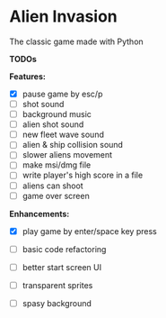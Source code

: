 # Alien Invasion

The classic game made with Python

**TODOs**

**Features:**
- [x] pause game by esc/p
- [ ] shot sound
- [ ] background music
- [ ] alien shot sound
- [ ] new fleet wave sound
- [ ] alien & ship collision sound
- [ ] slower aliens movement
- [ ] make msi/dmg file
- [ ] write player's high score in a file
- [ ] aliens can shoot
- [ ] game over screen

**Enhancements:**
- [x] play game by enter/space key press
- [ ] basic code refactoring
- [ ] better start screen UI
- [ ] transparent sprites
- [ ] spasy background

